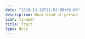```yaml
---
date: "2018-12-28T11:02:05+06:00"
description: What kind of person
icon: ti-user
title: Trait
type: docs
---
```

